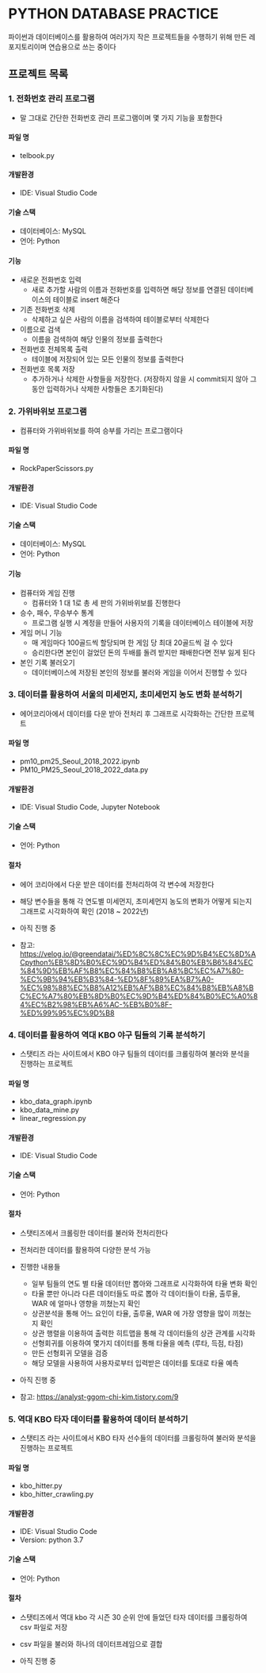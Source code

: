 # PYTHON DATABASE PRACTICE
파이썬과 데이터베이스를 활용하여 여러가지 작은 프로젝트들을 수행하기 위해 만든 레포지토리이며 연습용으로 쓰는 중이다

## 프로젝트 목록

### 1. 전화번호 관리 프로그램
- 말 그대로 간단한 전화번호 관리 프로그램이며 몇 가지 기능을 포함한다

#### 파일 명
- telbook.py

#### 개발환경
- IDE: Visual Studio Code

#### 기술 스택
- 데이터베이스: MySQL
- 언어: Python

#### 기능
- 새로운 전화번호 입력
  - 새로 추가할 사람의 이름과 전화번호를 입력하면 해당 정보를 연결된 데이터베이스의 테이블로 insert 해준다
- 기존 전화번호 삭제
  - 삭제하고 싶은 사람의 이름을 검색하여 테이블로부터 삭제한다 
- 이름으로 검색
  - 이름을 검색하여 해당 인물의 정보를 출력한다
- 전화번호 전체목록 출력
  - 테이블에 저장되어 있는 모든 인물의 정보를 출력한다
- 전화번호 목록 저장
  - 추가하거나 삭제한 사항들을 저장한다. (저장하지 않을 시 commit되지 않아 그동안 입력하거나 삭제한 사항들은 초기화된다)

### 2. 가위바위보 프로그램
- 컴퓨터와 가위바위보를 하여 승부를 가리는 프로그램이다

#### 파일 명
- RockPaperScissors.py

#### 개발환경
- IDE: Visual Studio Code

#### 기술 스택
- 데이터베이스: MySQL
- 언어: Python

#### 기능
- 컴퓨터와 게임 진행
  - 컴퓨터와 1 대 1로 총 세 판의 가위바위보를 진행한다
- 승수, 패수, 무승부수 통계
  - 프로그램 실행 시 계정을 만들어 사용자의 기록을 데이터베이스 테이블에 저장
- 게임 머니 기능
  - 매 게임마다 100골드씩 할당되며 한 게임 당 최대 20골드씩 걸 수 있다
  - 승리한다면 본인이 걸었던 돈의 두배를 돌려 받지만 패배한다면 전부 잃게 된다 
- 본인 기록 불러오기
  - 데이터베이스에 저장된 본인의 정보를 불러와 게임을 이어서 진행할 수 있다

### 3. 데이터를 활용하여 서울의 미세먼지, 초미세먼지 농도 변화 분석하기 
- 에어코리아에서 데이터를 다운 받아 전처리 후 그래프로 시각화하는 간단한 프로젝트

#### 파일 명
- pm10_pm25_Seoul_2018_2022.ipynb
- PM10_PM25_Seoul_2018_2022_data.py

#### 개발환경
- IDE: Visual Studio Code, Jupyter Notebook

#### 기술 스택
- 언어: Python

#### 절차
- 에어 코리아에서 다운 받은 데이터를 전처리하여 각 변수에 저장한다
- 해당 변수들을 통해 각 연도별 미세먼지, 초미세먼지 농도의 변화가 어떻게 되는지 그래프로 시각화하여 확인 (2018 ~ 2022년)
- 아직 진행 중

- 참고: <https://velog.io/@greendatai/%ED%8C%8C%EC%9D%B4%EC%8D%ACpython%EB%8D%B0%EC%9D%B4%ED%84%B0%EB%B6%84%EC%84%9D%EB%AF%B8%EC%84%B8%EB%A8%BC%EC%A7%80-%EC%9B%94%EB%B3%84-%ED%8F%89%EA%B7%A0-%EC%98%88%EC%B8%A12%EB%AF%B8%EC%84%B8%EB%A8%BC%EC%A7%80%EB%8D%B0%EC%9D%B4%ED%84%B0%EC%A0%84%EC%B2%98%EB%A6%AC-%EB%B0%8F-%ED%99%95%EC%9D%B8>

### 4. 데이터를 활용하여 역대 KBO 야구 팀들의 기록 분석하기
- 스탯티즈 라는 사이트에서 KBO 야구 팀들의 데이터를 크롤링하여 불러와 분석을 진행하는 프로젝트

#### 파일 명
- kbo_data_graph.ipynb
- kbo_data_mine.py
- linear_regression.py

#### 개발환경
- IDE: Visual Studio Code

#### 기술 스택
- 언어: Python

#### 절차
- 스탯티즈에서 크롤링한 데이터를 불러와 전처리한다
- 전처리한 데이터를 활용하여 다양한 분석 가능
- 진행한 내용들
    - 일부 팀들의 연도 별 타율 데이터만 뽑아와 그래프로 시각화하여 타율 변화 확인
    - 타율 뿐만 아니라 다른 데이터들도 따로 뽑아 각 데이터들이 타율, 출루율, WAR 에 얼마나 영향을 끼쳤는지 확인
    - 상관분석을 통해 어느 요인이 타율, 출루율, WAR 에 가장 영향을 많이 끼쳤는지 확인
    - 상관 행렬을 이용하여 출력한 히트맵을 통해 각 데이터들의 상관 관계를 시각화
    - 선형회귀를 이용하여 몇가지 데이터를 통해 타율을 예측 (루타, 득점, 타점)
    - 만든 선형회귀 모델을 검증
    - 해당 모델을 사용하여 사용자로부터 입력받은 데이터를 토대로 타율 예측
- 아직 진행 중

- 참고: <https://analyst-ggom-chi-kim.tistory.com/9>

### 5. 역대 KBO 타자 데이터를 활용하여 데이터 분석하기
- 스탯티즈 라는 사이트에서 KBO 타자 선수들의 데이터를 크롤링하여 불러와 분석을 진행하는 프로젝트

#### 파일 명
- kbo_hitter.py
- kbo_hitter_crawling.py

#### 개발환경
- IDE: Visual Studio Code
- Version: python 3.7

#### 기술 스택
- 언어: Python

#### 절차
- 스탯티즈에서 역대 kbo 각 시즌 30 순위 안에 들었던 타자 데이터를 크롤링하여 csv 파일로 저장
- csv 파일을 불러와 하나의 데이터프레임으로 결합

- 아직 진행 중

